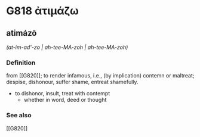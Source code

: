 # G818 ἀτιμάζω

## atimázō

_(at-im-ad'-zo | ah-tee-MA-zoh | ah-tee-MA-zoh)_

### Definition

from [[G820]]; to render infamous, i.e., (by implication) contemn or maltreat; despise, dishonour, suffer shame, entreat shamefully.

- to dishonor, insult, treat with contempt
  - whether in word, deed or thought

### See also

[[G820]]

